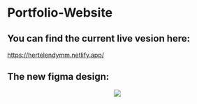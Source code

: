 # Portfolio-Website

## You can find the current live vesion here:
https://hertelendymm.netlify.app/

## The new figma design:
<p align="center">
<img src="/images/CV4Github"/>
</p>
